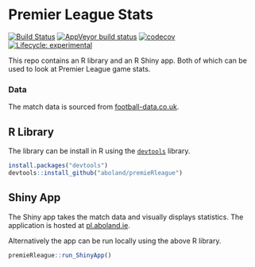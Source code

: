 Premier League Stats
================

<!-- README.md is generated from README.Rmd. Please edit that file -->

<!-- badges: start -->

[![Build
Status](https://travis-ci.org/aboland/premieRleague.svg?branch=master)](https://travis-ci.org/aboland/premieRleague)
[![AppVeyor build
status](https://ci.appveyor.com/api/projects/status/github/aboland/premieRleague?branch=master&svg=true)](https://ci.appveyor.com/project/aboland/premieRleague)
[![codecov](https://codecov.io/gh/aboland/premieRleague/branch/master/graph/badge.svg)](https://codecov.io/gh/aboland/premieRleague)
[![Lifecycle:
experimental](https://img.shields.io/badge/lifecycle-experimental-orange.svg)](https://www.tidyverse.org/lifecycle/#experimental)
<!-- badges: end -->

This repo contains an R library and an R Shiny app. Both of which can be
used to look at Premier League game stats.

### Data

The match data is sourced from
[football-data.co.uk](http://www.football-data.co.uk).

## R Library

The library can be install in R using the
[`devtools`](https://devtools.r-lib.org/) library.

``` r
install.packages("devtools")
devtools::install_github("aboland/premieRleague")
```

## Shiny App

The Shiny app takes the match data and visually displays statistics. The
application is hosted at [pl.aboland.ie](http://pl.aboland.ie/).

Alternatively the app can be run locally using the above R library.

``` r
premieRleague::run_ShinyApp()
```
